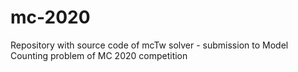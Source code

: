 # mc-2020
Repository with source code of mcTw solver - submission to Model Counting problem of MC 2020 competition
